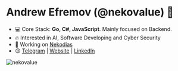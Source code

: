<h1 align="left">Andrew Efremov (@nekovalue) 👋</h1>

- 💻 Core Stack: **Go, C#, JavaScript**. Mainly focused on Backend.
- 🔥 Interested in AI, Software Developing and Cyber Security
- 🚀 Working on <a href="https://github.com/Nekodias" target="blank">Nekodias</a>
- 😌 <a href="https://t.me/nekovalue" target="blank">Telegram</a> | <a href="https://nekovalue.com/" target="blank">Website</a> | <a href="https://www.linkedin.com/in/nekovalue/" target="blank">LinkedIn</a>

<p>&nbsp;<img align="left" src="https://github-readme-stats.vercel.app/api?username=nekovalue&show_icons=true&hide_title=true&count_private=true&theme=gotham" alt="nekovalue" /></p>
